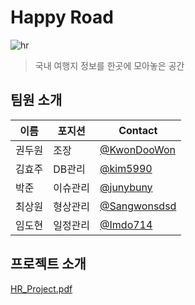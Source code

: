 # Happy Road
![hr](https://github.com/kim5990/HappyRoad_Project/assets/152765272/451a5854-97ac-410d-8c46-44744e362062)

> 국내 여행지 정보를 한곳에 모아놓은 공간

## 팀원 소개

| 이름 | 포지션 | Contact |
| --- | --- | --- |
| 권두원 | 조장 | [@KwonDooWon](https://github.com/KwonDooWon) |
| 김효주 | DB관리 | [@kim5990](https://github.com/kim5990) |
| 박준 | 이슈관리 | [@junybuny](https://github.com/junybuny) |
| 최상원 | 형상관리 | [@Sangwonsdsd](https://github.com/Sangwonsdsd) |
| 임도현 | 일정관리 | [@Imdo714](https://github.com/Imdo714) |

## 프로젝트 소개
[HR_Project.pdf](https://github.com/kim5990/HappyRoad_Project/blob/main/Happy_Road%20Project.pdf)
